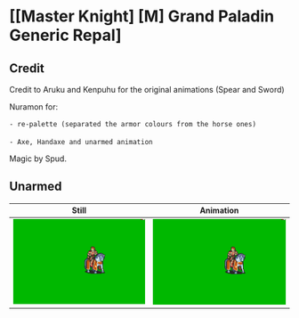 # [\[Master Knight\] \[M\] Grand Paladin Generic Repal]

## Credit

Credit to Aruku and Kenpuhu for the original animations (Spear and Sword)

Nuramon for:

	- re-palette (separated the armor colours from the horse ones)
	
	- Axe, Handaxe and unarmed animation
	
Magic by Spud.
	
## Unarmed

| Still | Animation |
| :---: | :-------: |
| ![Unarmed still](./Unarmed_000.png) | ![Unarmed animation](./Unarmed.gif) |
